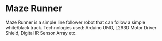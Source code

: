 # Maze Runner
 
 Maze Runner is a simple line follower robot that can follow a simple white/black track. Technologies used: Arduino UNO, L293D Motor Driver Shield, Digital IR Sensor Array etc.
